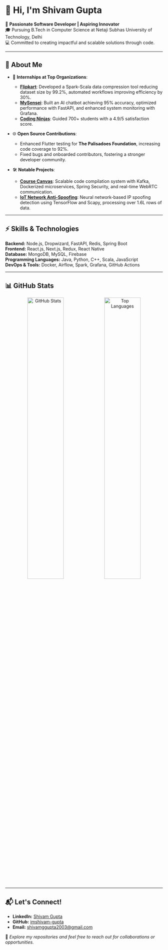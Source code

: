 
# 👋 Hi, I'm Shivam Gupta

🚀 **Passionate Software Developer | Aspiring Innovator**  
🎓 Pursuing B.Tech in Computer Science at Netaji Subhas University of Technology, Delhi  
💻 Committed to creating impactful and scalable solutions through code.

---

## 🌟 **About Me**

- 🏢 **Internships at Top Organizations**:
  - **[Flipkart](https://github.com/imshivam-gupta)**: Developed a Spark-Scala data compression tool reducing dataset size by 99.2%, automated workflows improving efficiency by 30%.
  - **[MySensei](https://github.com/imshivam-gupta)**: Built an AI chatbot achieving 95% accuracy, optimized performance with FastAPI, and enhanced system monitoring with Grafana.
  - **[Coding Ninjas](https://github.com/imshivam-gupta)**: Guided 700+ students with a 4.9/5 satisfaction score.

- 🌐 **Open Source Contributions**:
  - Enhanced Flutter testing for **The Palisadoes Foundation**, increasing code coverage to 92%.
  - Fixed bugs and onboarded contributors, fostering a stronger developer community.

- 🛠 **Notable Projects**:
  - **[Course Canvas](https://github.com/imshivam-gupta/Course-Canvas-Spring)**: Scalable code compilation system with Kafka, Dockerized microservices, Spring Security, and real-time WebRTC communication.
  - **[IoT Network Anti-Spoofing](https://github.com/imshivam-gupta)**: Neural network-based IP spoofing detection using TensorFlow and Scapy, processing over 1.6L rows of data.

---

## ⚡ **Skills & Technologies**

**Backend:** Node.js, Dropwizard, FastAPI, Redis, Spring Boot  
**Frontend:** React.js, Next.js, Redux, React Native  
**Database:** MongoDB, MySQL, Firebase  
**Programming Languages:** Java, Python, C++, Scala, JavaScript  
**DevOps & Tools:** Docker, Airflow, Spark, Grafana, GitHub Actions  

---

## 📊 **GitHub Stats**

<div align="center">
  <img src="https://github-readme-stats.vercel.app/api?username=imshivam-gupta&show_icons=true&hide=prs&count_private=true&theme=radical" alt="GitHub Stats" width="48%"/>
  <img src="https://github-readme-stats.vercel.app/api/top-langs/?username=imshivam-gupta&layout=compact&theme=radical" alt="Top Languages" width="48%"/>
</div>

---



## 📬 **Let's Connect!**

- **LinkedIn:** [Shivam Gupta](https://www.linkedin.com/in/shivamgupta2003/)  
- **GitHub:** [imshivam-gupta](https://github.com/imshivam-gupta)  
- **Email:** [shivamggupta2003@gmail.com](mailto:shivamggupta2003@gmail.com)  

🌟 _Explore my repositories and feel free to reach out for collaborations or opportunities._
